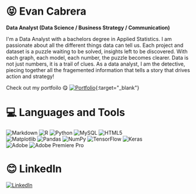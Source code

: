 # :stuck_out_tongue_closed_eyes: Evan Cabrera

**Data Analyst (Data Science / Business Strategy / Communication)**




 I'm a Data Analyst with a bachelors degree in Applied Statistics. I am passionate about all the different things data can tell us. Each project and dataset is a puzzle waiting to be solved, insights left to be discovered. With each graph, each model, each number, the puzzle becomes clearer. Data is not just numbers, it is a trail of clues. As a data analyst, I am the detective, piecing together all the fragemented information that tells a story that drives action and strategy!
 
 Check out my portfoilo :yum:
[![Portfolio](https://img.shields.io/badge/Portfolio-%23000000.svg?style=for-the-badge&logo=firefox&logoColor=#FF7139)](https://evancabrera713.github.io/EvanCabrera.github.io/){:target="_blank"}

# 💻 Languages and Tools
![Markdown](https://img.shields.io/badge/markdown-%23000000.svg?style=for-the-badge&logo=markdown&logoColor=white) ![R](https://img.shields.io/badge/r-%23276DC3.svg?style=for-the-badge&logo=r&logoColor=white) ![Python](https://img.shields.io/badge/python-3670A0?style=for-the-badge&logo=python&logoColor=ffdd54) ![MySQL](https://img.shields.io/badge/mysql-4479A1.svg?style=for-the-badge&logo=mysql&logoColor=white) ![HTML5](https://img.shields.io/badge/html5-%23E34F26.svg?style=for-the-badge&logo=html5&logoColor=white) 
<br> ![Matplotlib](https://img.shields.io/badge/Matplotlib-%23ffffff.svg?style=for-the-badge&logo=Matplotlib&logoColor=black) ![Pandas](https://img.shields.io/badge/pandas-%23150458.svg?style=for-the-badge&logo=pandas&logoColor=white) ![NumPy](https://img.shields.io/badge/numpy-%23013243.svg?style=for-the-badge&logo=numpy&logoColor=white) ![TensorFlow](https://img.shields.io/badge/TensorFlow-%23FF6F00.svg?style=for-the-badge&logo=TensorFlow&logoColor=white) ![Keras](https://img.shields.io/badge/Keras-%23D00000.svg?style=for-the-badge&logo=Keras&logoColor=white) <br> ![Adobe](https://img.shields.io/badge/adobe-%23FF0000.svg?style=for-the-badge&logo=adobe&logoColor=white) ![Adobe Premiere Pro](https://img.shields.io/badge/Adobe%20Premiere%20Pro-9999FF.svg?style=for-the-badge&logo=Adobe%20Premiere%20Pro&logoColor=white)

# :blush: LinkedIn
[![LinkedIn](https://img.shields.io/badge/LinkedIn-%230077B5.svg?logo=linkedin&logoColor=white)](https://linkedin.com/in/evancabrera) 
<!-- Proudly created with GPRM ( https://gprm.itsvg.in ) -->
